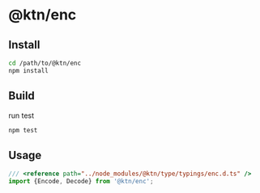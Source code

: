 # @ktn/enc

## Install

```bash
cd /path/to/@ktn/enc
npm install
```

## Build

run test

```bash
npm test
```

## Usage


```javascript
/// <reference path="../node_modules/@ktn/type/typings/enc.d.ts" />
import {Encode, Decode} from '@ktn/enc';
```
